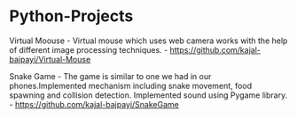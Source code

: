 # Python-Projects

Virtual Moouse - Virtual mouse which uses web camera works with the help of different image processing techniques. - https://github.com/kajal-bajpayi/Virtual-Mouse

Snake Game - The game is similar to one we had in our phones.Implemented mechanism including snake movement, food spawning and collision detection. Implemented sound using Pygame library. - https://github.com/kajal-bajpayi/SnakeGame
